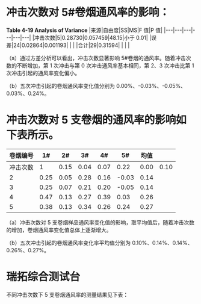 # 冲击次数对 5#卷烟通风率的影响：

**Table 4-19 Analysis of Variance**
|来源|自由度|SS|MS|F 值|P 值|
|---|---|---|---|---|---|
|冲击次数|5|0.28730|0.057459|48.15|小于 0.01|
|误差|24|0.02864|0.001193| | |
|合计|29|0.31594| | | |

（a）通过方差分析可以看出，冲击次数显著影响 5#卷烟的通风率。随着冲击次数的不断增加，第 1 次冲击与第 0 次冲击通风率基本相同，第 2、3 次冲击比第 1 次冲击引起的通风率变化偏小。

（b）五次冲击引起的卷烟通风率变化值分别为 0.00%、-0.03%、-0.05%、0.03%、0.24%。

# 冲击次数对 5 支卷烟的通风率的影响如下表所示。

|卷烟编号|1#|2#|3#|4#|5#|均值| |
|---|---|---|---|---|---|---|---|
|冲击次数|1|0.15|0.04|0.07|0.22|0.00|0.10|
|2|0.25|0.05|0.28|0.16|-0.03|0.14| |
|3|0.25|0.07|0.21|0.20|-0.05|0.14| |
|4|0.47|0.13|0.27|0.39|0.03|0.26| |
|5|0.38|0.13|0.34|0.26|0.24|0.27| |

（a）冲击次数对 5 支卷烟样品通风率变化值的影响，取平均值后，随着冲击次数的增加，卷烟通风率变化值总体上逐渐增大。

（b）五次冲击引起的卷烟通风率变化率平均值分别为 0.10%、0.14%、0.14%、0.26%、0.27%。

# 瑞拓综合测试台

不同冲击次数下 5 支卷烟通风率的测量结果见下表：
